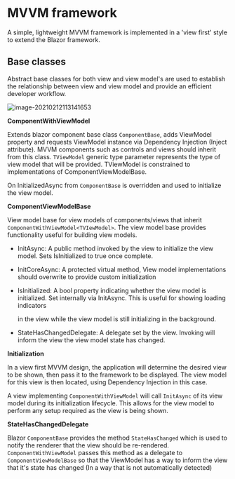 # MVVM framework

A simple, lightweight MVVM framework is implemented in a 'view first' style to extend the Blazor framework.

## Base classes

Abstract base classes for both view and view model's are used to establish the relationship between view and view model and provide an efficient developer workflow. 

![image-20210212113141653](..\..\resources\Mvvm-abstract-classes)

**ComponentWithViewModel** 

Extends blazor component base class `ComponentBase`, adds ViewModel property and requests ViewModel instance via Dependency Injection (Inject attribute). MVVM components such as controls and views should inherit from this class. `TViewModel` generic type parameter represents the type of view model that will be provided. TViewModel is constrained to implementations of ComponentViewModelBase.

On InitializedAsync from `ComponentBase` is overridden and used to initialize the view model. 

**ComponentViewModelBase**

View model base for view models of components/views that inherit `ComponentWithViewModel<TVIewModel>`. The view model base provides functionality useful for building view models.

- InitAsync: A public method invoked by the view to initialize the view model. Sets IsInitialized to true once complete.

- InitCoreAsync: A protected virtual method, View model implementations should overwrite to provide custom initialization

- IsInitialized: A bool property indicating whether the view model is initialized. Set internally via InitAsync. This is useful for showing loading indicators

  in the view while the view model is still initializing in the background. 

- StateHasChangedDelegate: A delegate set by the view. Invoking will inform the view the view model state has changed. 

**Initialization**

In a view first MVVM design, the application will determine the desired view to be shown, then pass it to the framework to be displayed. The view model for this view is then located, using Dependency Injection in this case.

A view implementing `ComponentWithViewModel` will call `InitAsync` of its view model during its initialization lifecycle. This allows for the view model to perform any setup required as the view is being shown. 

**StateHasChangedDelegate**

Blazor `ComponentBase` provides the method `StateHasChanged` which is used to notify the renderer that the view should be re-rendered. `ComponentWithViewModel` passes this method as a delegate to `ComponentViewModelBase` so that the ViewModel has a way to inform the view that it's state has changed (In a way that is not automatically detected)



